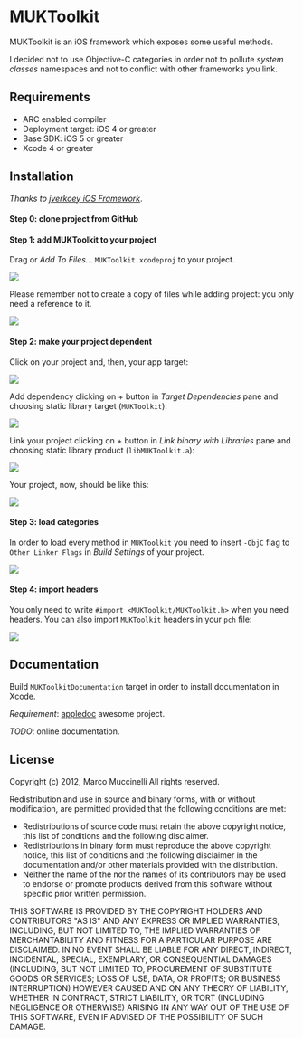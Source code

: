MUKToolkit
===========
MUKToolkit is an iOS framework which exposes some useful methods.

I decided not to use Objective-C categories in order not to pollute *system classes* namespaces and not to conflict with other frameworks you link.

Requirements
------------
* ARC enabled compiler
* Deployment target: iOS 4 or greater
* Base SDK: iOS 5 or greater
* Xcode 4 or greater

Installation
------------
*Thanks to [jverkoey iOS Framework]*.

#### Step 0: clone project from GitHub

#### Step 1: add MUKToolkit to your project
Drag or *Add To Files...* `MUKToolkit.xcodeproj` to your project.

<img src="http://i.imgur.com/3Fi7C.png" />

Please remember not to create a copy of files while adding project: you only need a reference to it.

<img src="http://i.imgur.com/IJRQo.png" />


#### Step 2: make your project dependent
Click on your project and, then, your app target:

<img src="http://i.imgur.com/IHlI9.png" />

Add dependency clicking on + button in *Target Dependencies* pane and choosing static library target (`MUKToolkit`):

<img src="http://i.imgur.com/IxWDh.png" />

Link your project clicking on + button in *Link binary with Libraries* pane and choosing static library product (`libMUKToolkit.a`):

<img src="http://i.imgur.com/ckS3l.png" />

Your project, now, should be like this:

<img src="http://i.imgur.com/CHYZB.png" />


#### Step 3: load categories
In order to load every method in `MUKToolkit` you need to insert `-ObjC` flag to `Other Linker Flags` in *Build Settings* of your project.

<img src="http://i.imgur.com/fi8S0.png" /> 


#### Step 4: import headers
You only need to write `#import <MUKToolkit/MUKToolkit.h>` when you need headers.
You can also import `MUKToolkit` headers in your `pch` file:

<img src="http://i.imgur.com/ceOPm.png" />


Documentation
-------------
Build `MUKToolkitDocumentation` target in order to install documentation in Xcode.

*Requirement*: [appledoc] awesome project.

*TODO*: online documentation.



License
-------
Copyright (c) 2012, Marco Muccinelli
All rights reserved.

Redistribution and use in source and binary forms, with or without
modification, are permitted provided that the following conditions are met:

* Redistributions of source code must retain the above copyright
notice, this list of conditions and the following disclaimer.
* Redistributions in binary form must reproduce the above copyright
notice, this list of conditions and the following disclaimer in the
documentation and/or other materials provided with the distribution.
* Neither the name of the <organization> nor the
names of its contributors may be used to endorse or promote products
derived from this software without specific prior written permission.

THIS SOFTWARE IS PROVIDED BY THE COPYRIGHT HOLDERS AND CONTRIBUTORS "AS IS" AND
ANY EXPRESS OR IMPLIED WARRANTIES, INCLUDING, BUT NOT LIMITED TO, THE IMPLIED
WARRANTIES OF MERCHANTABILITY AND FITNESS FOR A PARTICULAR PURPOSE ARE
DISCLAIMED. IN NO EVENT SHALL <COPYRIGHT HOLDER> BE LIABLE FOR ANY
DIRECT, INDIRECT, INCIDENTAL, SPECIAL, EXEMPLARY, OR CONSEQUENTIAL DAMAGES
(INCLUDING, BUT NOT LIMITED TO, PROCUREMENT OF SUBSTITUTE GOODS OR SERVICES;
 LOSS OF USE, DATA, OR PROFITS; OR BUSINESS INTERRUPTION) HOWEVER CAUSED AND
ON ANY THEORY OF LIABILITY, WHETHER IN CONTRACT, STRICT LIABILITY, OR TORT
(INCLUDING NEGLIGENCE OR OTHERWISE) ARISING IN ANY WAY OUT OF THE USE OF THIS
SOFTWARE, EVEN IF ADVISED OF THE POSSIBILITY OF SUCH DAMAGE.



[jverkoey iOS Framework]: https://github.com/jverkoey/iOS-Framework
[appledoc]: https://github.com/tomaz/appledoc
    